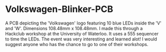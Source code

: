 # Volkswagen-Blinker-PCB
A PCB depicting the 'Volkswagen' logo featuring 10 blue LEDs inside the 'V' and 'W'. Dimensions 108.48mm x 108.48mm.
I made this through a Hackclub workshop at the University of Waterloo.
It uses a 555 sequencer to time the LEDs. The event was very interesting and learned alot!
I would suggest anyone who has the chance to go to one of their workshops.
